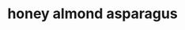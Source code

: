 ---
id: 593044f944e3ce00113dfb76
servings: 6
notes: 4 sheets (12x18-inches each) reynolds wrap® heavy duty aluminum foil 1 pound asparagus; ends trimmed 1/4 cup honey 1 tablespoon fresh minced garlic 1/2 teaspoon kosher salt 1/2 teaspoon freshly ground black pepper 1/2 cup sliced almonds 1/2 cup crumbled feta cheese directionscook 5 m ready in5 mpreheat grill to medium-high or oven to 450 degrees f.center one-fourth of asparagus on each sheet of foil.place honey and garlic into a small heatproof bowl and stir to combine. warm honey in microwave for 10 to 15 seconds to thin. spoon 1 tablespoon of the honey over each asparagus packet. season with salt and pepper then top with sliced almonds.bring up foil sides. double fold top and ends to seal packet; leaving room for heat circulation inside. repeat to make four packets. place packets on a cookie sheet.grill until asparagus is fork tender; 5 to 8 minutes. sprinkle with feta cheese before serving.
directions:
ingredients:
rating: 4
ease: easy
category: side dish
href: 'https://allrecipes.com/recipe/244400/honey-almond-asparagus-with-feta-cheese-course/'
totalTime:
cookTime:
prepTime:
title: honey almond asparagus
slug: honey-almond-asparagus
---